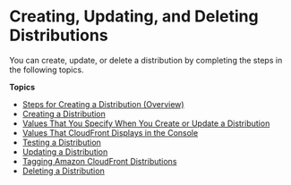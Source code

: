 # Creating, Updating, and Deleting Distributions<a name="distribution-create-delete"></a>

You can create, update, or delete a distribution by completing the steps in the following topics\.

**Topics**
+ [Steps for Creating a Distribution \(Overview\)](distribution-web-creating.md)
+ [Creating a Distribution](distribution-web-creating-console.md)
+ [Values That You Specify When You Create or Update a Distribution](distribution-web-values-specify.md)
+ [Values That CloudFront Displays in the Console](distribution-web-values-returned.md)
+ [Testing a Distribution](distribution-web-testing.md)
+ [Updating a Distribution](HowToUpdateDistribution.md)
+ [Tagging Amazon CloudFront Distributions](tagging.md)
+ [Deleting a Distribution](HowToDeleteDistribution.md)